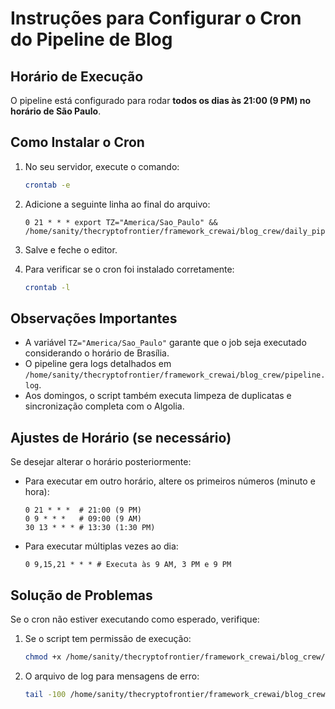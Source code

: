 # Instruções para Configurar o Cron do Pipeline de Blog

## Horário de Execução

O pipeline está configurado para rodar **todos os dias às 21:00 (9 PM) no horário de São Paulo**.

## Como Instalar o Cron

1. No seu servidor, execute o comando:
   ```bash
   crontab -e
   ```

2. Adicione a seguinte linha ao final do arquivo:
   ```
   0 21 * * * export TZ="America/Sao_Paulo" && /home/sanity/thecryptofrontier/framework_crewai/blog_crew/daily_pipeline.sh
   ```

3. Salve e feche o editor.

4. Para verificar se o cron foi instalado corretamente:
   ```bash
   crontab -l
   ```

## Observações Importantes

- A variável `TZ="America/Sao_Paulo"` garante que o job seja executado considerando o horário de Brasília.
- O pipeline gera logs detalhados em `/home/sanity/thecryptofrontier/framework_crewai/blog_crew/pipeline.log`.
- Aos domingos, o script também executa limpeza de duplicatas e sincronização completa com o Algolia.

## Ajustes de Horário (se necessário)

Se desejar alterar o horário posteriormente:

- Para executar em outro horário, altere os primeiros números (minuto e hora):
  ```
  0 21 * * *  # 21:00 (9 PM)
  0 9 * * *   # 09:00 (9 AM)
  30 13 * * * # 13:30 (1:30 PM)
  ```

- Para executar múltiplas vezes ao dia:
  ```
  0 9,15,21 * * * # Executa às 9 AM, 3 PM e 9 PM
  ```

## Solução de Problemas

Se o cron não estiver executando como esperado, verifique:

1. Se o script tem permissão de execução:
   ```bash
   chmod +x /home/sanity/thecryptofrontier/framework_crewai/blog_crew/daily_pipeline.sh
   ```

2. O arquivo de log para mensagens de erro:
   ```bash
   tail -100 /home/sanity/thecryptofrontier/framework_crewai/blog_crew/pipeline.log
   ```